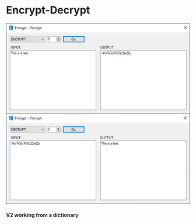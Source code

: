 # Encrypt-Decrypt
![Screenshot](Encrypt-Decrypt.png?raw=true "Encrypt-Decrypt")
#### V2 working from a dictionary